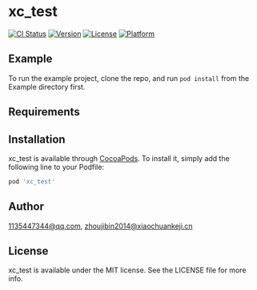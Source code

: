 # xc_test

[![CI Status](https://img.shields.io/travis/1135447344@qq.com/xc_test.svg?style=flat)](https://travis-ci.org/1135447344@qq.com/xc_test)
[![Version](https://img.shields.io/cocoapods/v/xc_test.svg?style=flat)](https://cocoapods.org/pods/xc_test)
[![License](https://img.shields.io/cocoapods/l/xc_test.svg?style=flat)](https://cocoapods.org/pods/xc_test)
[![Platform](https://img.shields.io/cocoapods/p/xc_test.svg?style=flat)](https://cocoapods.org/pods/xc_test)

## Example

To run the example project, clone the repo, and run `pod install` from the Example directory first.

## Requirements

## Installation

xc_test is available through [CocoaPods](https://cocoapods.org). To install
it, simply add the following line to your Podfile:

```ruby
pod 'xc_test'
```

## Author

1135447344@qq.com, zhoujibin2014@xiaochuankeji.cn

## License

xc_test is available under the MIT license. See the LICENSE file for more info.
